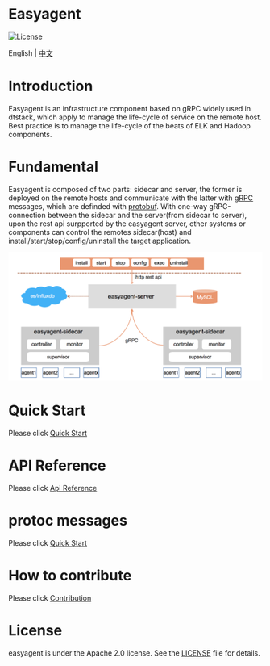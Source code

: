 Easyagent
============

[![License](https://img.shields.io/badge/license-Apache%202-4EB1BA.svg)](https://www.apache.org/licenses/LICENSE-2.0.html)

English | [中文](README.md)

# Introduction
Easyagent is an infrastructure component based on gRPC widely used in dtstack, which apply to manage the life-cycle of service on the remote host. Best practice is to manage the life-cycle of the beats of ELK and Hadoop components.

# Fundamental
Easyagent is composed of two parts: sidecar and server, the former is deployed on the remote hosts and communicate with the latter with [gRPC](https://github.com/grpc/grpc-go) messages, which are definded with [protobuf](https://github.com/gogo/protobuf).
With one-way gRPC-connection between the sidecar and the server(from sidecar to server), upon the rest api surpported by the easyagent server, other systems or components can control the remotes sidecar(host) and install/start/stop/config/uninstall the target application.
<div align=center>
  <img src=docs/images/easyagent.png width=700 />
</div>

# Quick Start

Please click [Quick Start](docs/quickstart.md)

# API Reference

Please click [Api Reference](docs/server-api.md)

# protoc messages

Please click [Quick Start](docs/quickstart.md)

# How to contribute

Please click [Contribution](docs/contribution.md)

# License

easyagent is under the Apache 2.0 license. See the [LICENSE](http://www.apache.org/licenses/LICENSE-2.0) file for details.
